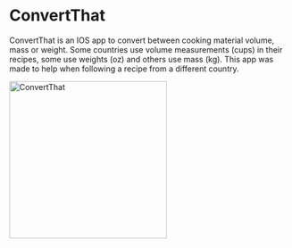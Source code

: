 # ConvertThat

ConvertThat is an IOS app to convert between cooking material volume, mass or weight. Some countries use volume measurements (cups) in their recipes, some use weights (oz) and others use mass (kg). This app was made to help when following a recipe from a different country.

<img width="282" alt="ConvertThat" src="https://github.com/Cthuluz/ConvertThat/assets/23242570/3f616019-7dd3-4ad9-82f1-eba0afae51e1">
